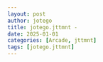 ```yaml
---
layout: post
author: jotego
title: jotego.jttmnt - 
date: 2025-01-01
categories: [Arcade, jttmnt]
tags: [jotego.jttmnt]
---
```


